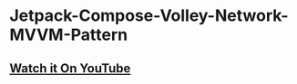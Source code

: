 # Jetpack-Compose-Volley-Network-MVVM-Pattern

## [Watch it On YouTube](https://youtu.be/vnxprwmauOk)
